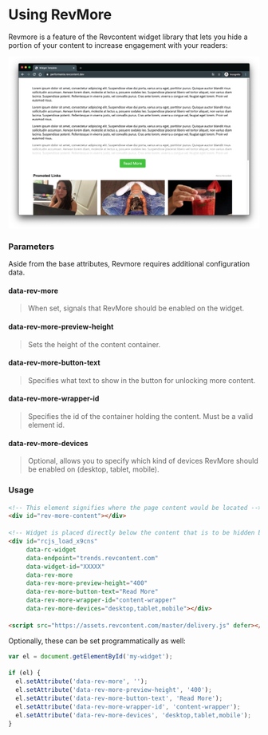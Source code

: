 # Using RevMore

Revmore is a feature of the Revcontent widget library that lets you hide a portion of your content to increase engagement with your readers:

![Widget with Revmore Enabled](static/img/rc-revmore.png)

### Parameters
Aside from the base attributes, Revmore requires additional configuration data.

#### data-rev-more
> When set, signals that RevMore should be enabled on the widget.

#### data-rev-more-preview-height
> Sets the height of the content container.

#### data-rev-more-button-text
> Specifies what text to show in the button for unlocking more content.

#### data-rev-more-wrapper-id
> Specifies the id of the container holding the content. Must be a valid element id.

#### data-rev-more-devices
> Optional, allows you to specify which kind of devices RevMore should be enabled on (desktop, tablet, mobile).


### Usage
```html
<!-- This element signifies where the page content would be located -->
<div id="rev-more-content"></div>
    
<!-- Widget is placed directly below the content that is to be hidden behind RevMore -->
<div id="rcjs_load_x9cns"
     data-rc-widget
     data-endpoint="trends.revcontent.com"
     data-widget-id="XXXXX"
     data-rev-more
     data-rev-more-preview-height="400"
     data-rev-more-button-text="Read More"
     data-rev-more-wrapper-id="content-wrapper"
     data-rev-more-devices="desktop,tablet,mobile"></div>

<script src="https://assets.revcontent.com/master/delivery.js" defer></script>
```

Optionally, these can be set programmatically as well:

```javascript
var el = document.getElementById('my-widget');
    
if (el) {
  el.setAttribute('data-rev-more', '');
  el.setAttribute('data-rev-more-preview-height', '400');
  el.setAttribute('data-rev-more-button-text', 'Read More');
  el.setAttribute('data-rev-more-wrapper-id', 'content-wrapper');
  el.setAttribute('data-rev-more-devices', 'desktop,tablet,mobile');
}
```
